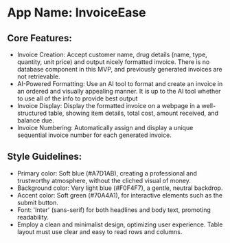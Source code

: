 # **App Name**: InvoiceEase

## Core Features:

- Invoice Creation: Accept customer name, drug details (name, type, quantity, unit price) and output nicely formatted invoice. There is no database component in this MVP, and previously generated invoices are not retrievable.
- AI-Powered Formatting: Use an AI tool to format and create an invoice in an ordered and visually appealing manner. It is up to the AI tool whether to use all of the info to provide best output
- Invoice Display: Display the formatted invoice on a webpage in a well-structured table, showing item details, total cost, amount received, and balance due.
- Invoice Numbering: Automatically assign and display a unique sequential invoice number for each generated invoice.

## Style Guidelines:

- Primary color: Soft blue (#A7D1AB), creating a professional and trustworthy atmosphere, without the cliched visual of money.
- Background color: Very light blue (#F0F4F7), a gentle, neutral backdrop.
- Accent color: Soft green (#70A4A1), for interactive elements such as the submit button.
- Font: 'Inter' (sans-serif) for both headlines and body text, promoting readability.
- Employ a clean and minimalist design, optimizing user experience. Table layout must use clear and easy to read rows and columns.